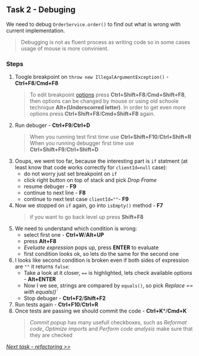 ## Task 2 - Debuging

We need to debug `OrderService.order()` to find out what is wrong with current implementation.
> Debugging is not as fluent process as writing code so in some cases usage of mouse is more convinient.

### Steps
1. Toogle breakpoint on `throw new IllegalArgumentException()` - **Ctrl+F8**/**Cmd+F8**
    > To edit breakpoint [options](https://www.jetbrains.com/help/idea/configuring-breakpoints.html) press **Ctrl+Shift+F8**/**Cmd+Shift+F8**, then options can be changed by mouse or using old schoole technique **Alt+(Underscorred letter)**. In order to get even more options press **Ctrl+Shift+F8**/**Cmd+Shift+F8** again. 
1. Run debuger - **Ctrl+F9**/**Ctrl+D**
    > When you running test first time use **Ctrl+Shift+F10**/**Ctrl+Shift+R**
    When you running debugger first time use **Ctrl+Shift+F9**/**Ctrl+Shift+D**
1. Ooups, we went too far, because the interesting part is `if` statment (at least know that code works correctly for `clientId=null` case):
   * do not worry just set breakpoint on `if` 
   * click right button on top of stack and pick *Drop Frame*
   * resume debuger - **F9**
   * continue to next line - **F8**
   * continue to next test case `clientId=""`- **F9**
1. Now we stopped on `if` again, go into `isEmpty()` method - **F7**
    > if you want to go back level up press **Shift+F8**
1. We need to understand which condition is wrong:
    * select first one - **Ctrl+W**/**Alt+UP**
    * press **Alt+F8**
    * *Eveluate expression* pops up, press **ENTER** to evaluate
    * first condition looks ok, so lets do the same for the second one
1. I looks like second condition is broken even if both sides of expression are `""` it returns `false`:
    * Take a look at it closer, `==` is highlighted, lets check available options - **Alt+ENTER**
    * Now I we see, strings are compared by `equals()`, so pick *Replace == with equals()`*
    * Stop debuger - **Ctrl+F2**/**Shift+F2**
1. Run tests again - **Ctrl+F10**/**Ctrl+R**
1. Once tests are passing we should commit the code - **Ctrl+K***/**Cmd+K**
    > *Commit popup* has many usefull checkboxes, such as *Reformat code*, *Optimize imports* and *Perform code analysis* make sure that they are checked 
    
*[Next task - refactoring  >>](task3.md)*
